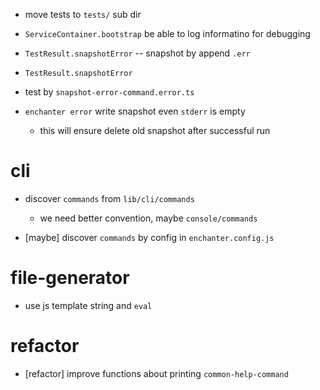 - move tests to `tests/` sub dir

- `ServiceContainer.bootstrap` be able to log informatino for debugging

- `TestResult.snapshotError` -- snapshot by append `.err`
- `TestResult.snapshotError`

- test by `snapshot-error-command.error.ts`

- `enchanter error` write snapshot even `stderr` is empty

   - this will ensure delete old snapshot after successful run

# cli

- discover `commands` from `lib/cli/commands`

  - we need better convention, maybe `console/commands`

- [maybe] discover `commands` by config in `enchanter.config.js`

# file-generator

- use js template string and `eval`

# refactor

- [refactor] improve functions about printing `common-help-command`

